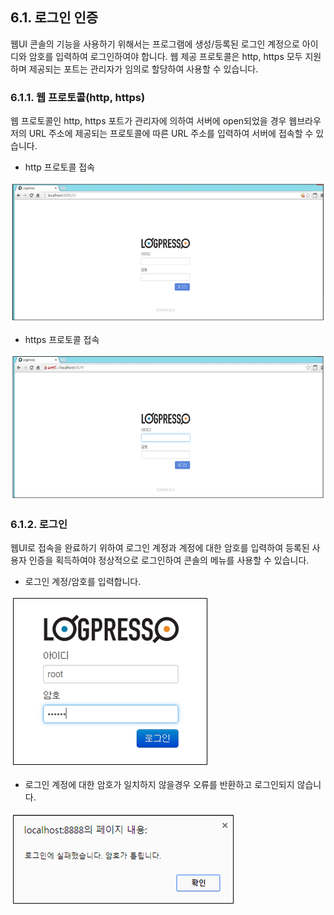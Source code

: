 ## 6.1. 로그인 인증

웹UI 콘솔의 기능을 사용하기 위해서는 프로그램에 생성/등록된 로그인 계정으로 아이디와 암호를 입력하여 로그인하여야 합니다. 웹 제공 프로토콜은 http, https 모두 지원하며 제공되는 포트는 관리자가 임의로 할당하여 사용할 수 있습니다.

### 6.1.1. 웹 프로토콜(http, https)

웹 프로토콜인 http, https 포트가 관리자에 의하여 서버에 open되었을 경우 웹브라우저의 URL 주소에 제공되는 프로토콜에 따른 URL 주소를 입력하여 서버에 접속할 수 있습니다.

* http 프로토콜 접속

![http 프로토콜 로그인화면](images/6.1.1_http_auth_1.png)

* https 프로토콜 접속

![https 프로토콜 로그인화면](images/6.1.1_https_auth_1.png)

### 6.1.2. 로그인

웹UI로 접속을 완료하기 위하여 로그인 계정과 계정에 대한 암호를 입력하여 등록된 사용자 인증을 획득하여야 정상적으로 로그인하여 콘솔의 메뉴를 사용할 수 있습니다.

* 로그인 계정/암호를 입력합니다.

![로그인화면](images/6.1.2_login_1.png)

* 로그인 계정에 대한 암호가 일치하지 않을경우 오류를 반환하고 로그인되지 않습니다.

![로그인 오류 화면](images/6.1.2_login_2.png)

